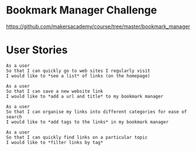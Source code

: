 # Bookmark Manager Challenge
https://github.com/makersacademy/course/tree/master/bookmark_manager
# User Stories

```
As a user
So that I can quickly go to web sites I regularly visit
I would like to *see a list* of links (on the homepage)
```

```
As a user
So that I can save a new website link
I would like to *add a url and title* to my bookmark manager
```

```
As a user
So that I can organise my links into different categories for ease of search
I would like to *add tags to the links* in my bookmark manager
```

```
As a user
So that I can quickly find links on a particular topic
I would like to *filter links by tag*
```

